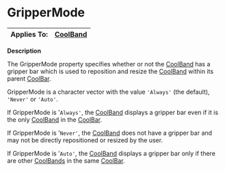 




<h1 class="heading"><span class="name">GripperMode</span></h1>

| Applies To: | [CoolBand](./coolband.md) |
| --- | ---  |


**Description**


The GripperMode property specifies whether or not the [CoolBand](./coolband.md) has a gripper bar which is used to reposition and resize the [CoolBand](./coolband.md) within its parent [CoolBar](./coolbar.md).


GripperMode is a character vector with the value `'Always'` (the default), `'Never'` or `'Auto'`.


If GripperMode is '`Always'`, the [CoolBand](./coolband.md) displays a gripper bar even if it is the only [CoolBand](./coolband.md) in the [CoolBar](./coolbar.md).


If GripperMode is '`Never'`, the [CoolBand](./coolband.md) does not have a gripper bar and may not be directly repositioned or resized by the user.


If GripperMode is '`Auto'`, the [CoolBand](./coolband.md) displays a gripper bar only if there are other [CoolBands](./coolband.md) in the same [CoolBar](./coolbar.md).



